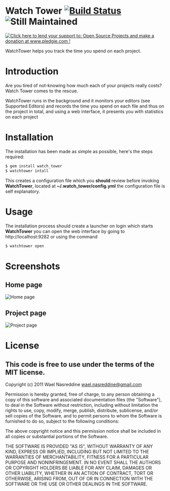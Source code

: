 # Watch Tower [![Build Status](http://travis-ci.org/TechnoGate/watch_tower.png)](http://travis-ci.org/TechnoGate/watch_tower) ![Still Maintained](http://stillmaintained.com/TechnoGate/watch_tower.png)

[![Click here to lend your support to: Open Source Projects and make a donation at www.pledgie.com !](http://www.pledgie.com/campaigns/16123.png?skin_name=chrome)](http://www.pledgie.com/campaigns/16123)

WatchTower helps you track the time you spend on each project.

# Introduction

Are you tired of not-knowing how much each of your projects really costs? Watch Tower
comes to the rescue.

WatchTower runs in the background and it monitors your editors (see Supported
Editors) and records the time you spend on each file and thus on the project
in total, and using a web interface, it presents you with statistics on each
project

# Installation

The installation has been made as simple as possible, here's the steps required:

```bash
$ gem install watch_tower
$ watchtower intall
```

This creates a configuration file which you __should__ review before invoking
__WatchTower__, located at __~/.watch_tower/config.yml__ the configuration file
is self explanatory.

# Usage

The installation process should create a launcher on login which starts
__WatchTower__ you can open the web interface by going to
http://localhost:9282 or using the command

```bash
$ watchtower open
```

# Screenshots

## Home page

![Home page](http://cloud.github.com/downloads/TechnoGate/watch_tower/home_page.png)

## Project page

![Project page](http://cloud.github.com/downloads/TechnoGate/watch_tower/project_page.png)

# License

## This code is free to use under the terms of the MIT license.

Copyright (c) 2011 Wael Nasreddine <wael.nasreddine@gmail.com>

Permission is hereby granted, free of charge, to any person obtaining
a copy of this software and associated documentation files (the
"Software"), to deal in the Software without restriction, including
without limitation the rights to use, copy, modify, merge, publish,
distribute, sublicense, and/or sell copies of the Software, and to
permit persons to whom the Software is furnished to do so, subject to
the following conditions:

The above copyright notice and this permission notice shall be
included in all copies or substantial portions of the Software.

THE SOFTWARE IS PROVIDED "AS IS", WITHOUT WARRANTY OF ANY KIND,
EXPRESS OR IMPLIED, INCLUDING BUT NOT LIMITED TO THE WARRANTIES OF
MERCHANTABILITY, FITNESS FOR A PARTICULAR PURPOSE AND
NONINFRINGEMENT. IN NO EVENT SHALL THE AUTHORS OR COPYRIGHT HOLDERS BE
LIABLE FOR ANY CLAIM, DAMAGES OR OTHER LIABILITY, WHETHER IN AN ACTION
OF CONTRACT, TORT OR OTHERWISE, ARISING FROM, OUT OF OR IN CONNECTION
WITH THE SOFTWARE OR THE USE OR OTHER DEALINGS IN THE SOFTWARE.